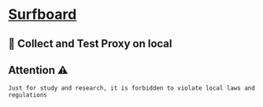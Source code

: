 # [Surfboard](https://getsurfboard.com/)

## 🚀 Collect and Test Proxy on local





## Attention ⚠️

`Just for study and research, it is forbidden to violate local laws and regulations`